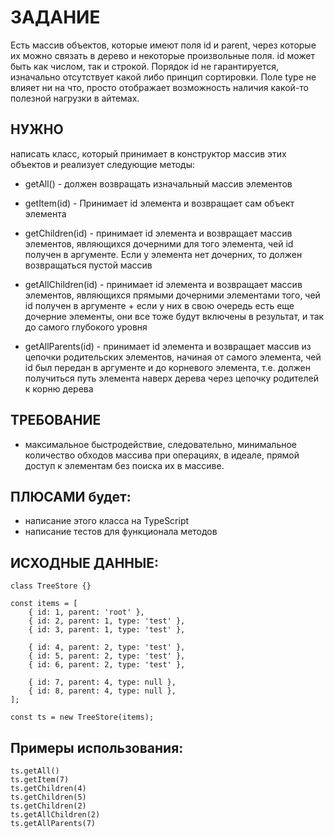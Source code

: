 # ЗАДАНИЕ
Есть массив объектов, которые имеют поля id и parent, через которые их можно связать в дерево и некоторые произвольные поля. id может быть как числом, так и строкой. Порядок id не гарантируется, изначально отсутствует какой либо принцип сортировки. Поле type не влияет ни на что, просто отображает возможность наличия какой-то полезной нагрузки в айтемах.

## НУЖНО
написать класс, который принимает в конструктор массив этих объектов и реализует следующие методы:

- getAll() - должен возвращать изначальный массив элементов

- getItem(id) - Принимает id элемента и возвращает сам объект элемента

- getChildren(id) - принимает id элемента и возвращает массив элементов, являющихся дочерними для того элемента,
чей id получен в аргументе. Если у элемента нет дочерних, то должен возвращаться пустой массив

- getAllChildren(id) - принимает id элемента и возвращает массив элементов, являющихся прямыми дочерними элементами того,
чей id получен в аргументе + если у них в свою очередь есть еще дочерние элементы, они все тоже будут включены в результат, и так до самого глубокого уровня

- getAllParents(id) - принимает id элемента и возвращает массив из цепочки родительских элементов,
начиная от самого элемента, чей id был передан в аргументе и до корневого элемента,
т.е. должен получиться путь элемента наверх дерева через цепочку родителей к корню дерева

## ТРЕБОВАНИЕ
- максимальное быстродействие, следовательно, минимальное количество обходов массива при операциях,
в идеале, прямой доступ к элементам без поиска их в массиве.

## ПЛЮСАМИ будет:
- написание этого класса на TypeScript
- написание тестов для функционала методов

## ИСХОДНЫЕ ДАННЫЕ:

```
class TreeStore {}

const items = [
    { id: 1, parent: 'root' },
    { id: 2, parent: 1, type: 'test' },
    { id: 3, parent: 1, type: 'test' },

    { id: 4, parent: 2, type: 'test' },
    { id: 5, parent: 2, type: 'test' },
    { id: 6, parent: 2, type: 'test' },

    { id: 7, parent: 4, type: null },
    { id: 8, parent: 4, type: null },
];

const ts = new TreeStore(items);
```

## Примеры использования:

```
ts.getAll()
ts.getItem(7)
ts.getChildren(4)
ts.getChildren(5)
ts.getChildren(2)
ts.getAllChildren(2)
ts.getAllParents(7)
```